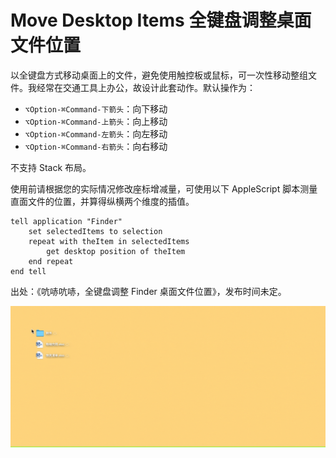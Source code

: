 # Move Desktop Items 全键盘调整桌面文件位置

以全键盘方式移动桌面上的文件，避免使用触控板或鼠标，可一次性移动整组文件。我经常在交通工具上办公，故设计此套动作。默认操作为：

- `⌥Option-⌘Command-下箭头`：向下移动
- `⌥Option-⌘Command-上箭头`：向上移动
- `⌥Option-⌘Command-左箭头`：向左移动
- `⌥Option-⌘Command-右箭头`：向右移动

不支持 Stack 布局。

使用前请根据您的实际情况修改座标增减量，可使用以下 AppleScript 脚本测量直面文件的位置，并算得纵横两个维度的插值。

```
tell application "Finder"
	set selectedItems to selection
	repeat with theItem in selectedItems
		get desktop position of theItem
	end repeat
end tell
```

出处：《吭哧吭哧，全键盘调整 Finder 桌面文件位置》，发布时间未定。 

![img](img.gif)